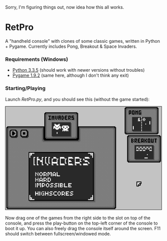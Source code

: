 Sorry, I'm figuring things out, now idea how this all works.


# RetPro

A "handheld console" with clones of some classic games, written in Python + Pygame. Currently includes Pong, Breakout & Space Invaders.


### Requirements (Windows)

- [Python 3.3.5](https://www.python.org/downloads/release/python-335) (should work with newer versions without troubles)
- [Pygame 1.9.2](https://bitbucket.org/pygame/pygame/downloads) (same here, although I don't think any exit)


### Starting/Playing

Launch _RetPro.py_, and you should see this (without the game started):

![TITLE](/main.png)

Now drag one of the games from the right side to the slot on top of the console, and press the play-button on the top-left corner of the console to boot it up. You can also freely drag the console itself around the screen. F11 should switch between fullscreen/windowed mode.
